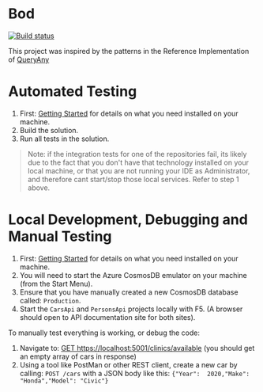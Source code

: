 # Bod
[![Build status](https://ci.appveyor.com/api/projects/status/gb2pso0gypfuk8pf?svg=true)](https://ci.appveyor.com/project/JezzSantos/bod)

This project was inspired by the patterns in the Reference Implementation of [QueryAny](https://github.com/jezzsantos/queryany/samples/ri)

# Automated Testing

1. First: [Getting Started](https://github.com/jezzsantos/queryany/wiki/Getting-Started)  for details on what you need installed on your machine.
1. Build the solution.
1. Run all tests in the solution.

> Note: if the integration tests for one of the repositories fail, its likely due to the fact that you don't have that technology installed on your local machine, or that you are not running your IDE as Administrator, and therefore cant start/stop those local services. Refer to step 1 above.

# Local Development, Debugging and Manual Testing

1. First: [Getting Started](https://github.com/jezzsantos/queryany/wiki/Getting-Started)  for details on what you need installed on your machine.
1. You will need to start the Azure CosmosDB emulator on your machine  (from the Start Menu).
1. Ensure that you have manually created a new CosmosDB database called:  `Production`.
1. Start the `CarsApi` and `PersonsApi` projects locally with F5. (A  browser should open to API documentation site for both sites).

To manually test everything is working, or debug the code:

1. Navigate to: [GET https://localhost:5001/clinics/available](https://localhost:5001/clinics/available)  (you should get an empty array of cars in response)
1. Using a tool like PostMan or other REST client, create a new car by  calling: `POST /cars` with a JSON body like this: `{"Year":  2020,"Make": "Honda","Model": "Civic"}`
